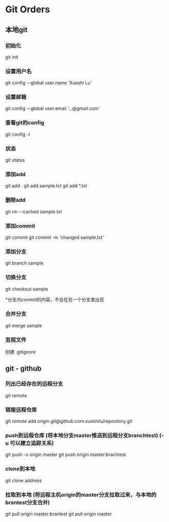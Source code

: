 # Git Orders

## 本地git

### 初始化
git init

### 设置用户名
git config --global user.<span>name</span> 'Xueshi Lu'

### 设置邮箱
git config --global user.email '...@<span>gmail</span>.com'

### 查看git的config
git config -l

### 状态
git status

### 添加add
git add .
git add sample.txt
git add *.txt

### 删除add
git rm --cached sample.txt

### 添加commit
git commit
git commit -m 'changed sample.txt'

### 添加分支
git branch sample

### 切换分支
git checkout sample

*分支内commit的内容，不会在另一个分支里出现

### 合并分支
git merge sample

### 忽视文件
创建 .gitignore

## git - github

### 列出已经存在的远程分支
git remote

### 链接远程仓库
git remote add origin git@<span>github</span>.com:xueshilu/repository.git

### push到远程仓库 (将本地分支master推送到远程分支branchtest) (-u 可以建立追踪关系)
git push -u origin master
git push origin master:brachtest

### clone到本地
git clone address

### 拉取到本地 (将远程主机origin的master分支拉取过来，与本地的brantest分支合并)
git pull origin master:brantest
git pull origin master
